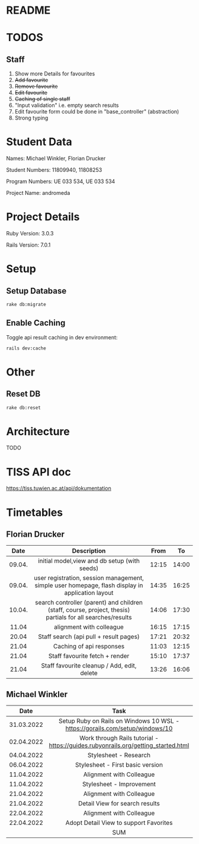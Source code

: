 # README

<!--- This README would normally document whatever steps are necessary to get the
application up and running.

Things you may want to cover:

* Ruby version

* System dependencies

* Configuration

* Database creation

* Database initialization

* How to run the test suite

* Services (job queues, cache servers, search engines, etc.)

* Deployment instructions

* ... --->

# TODOS

Staff
--------------

1. Show more Details for favourites
2. ~~Add favourite~~
3. ~~Remove favourite~~
4. ~~Edit favourite~~
5. ~~Caching of single staff~~
6. "Input validation" i.e. empty search results
7. Edit favourite form could be done in "base_controller" (abstraction)
8. Strong typing

# Student Data

Names: Michael Winkler, Florian Drucker

Student Numbers: 11809940, 11808253

Program Numbers: UE 033 534, UE 033 534

Project Name: andromeda

# Project Details

Ruby Version: 3.0.3

Rails Version: 7.0.1


# Setup

## Setup Database

```sh
rake db:migrate
```

## Enable Caching

Toggle api result caching in dev environment:
```sh
rails dev:cache
```

# Other

## Reset DB
```sh
rake db:reset
```


# Architecture

TODO


# TISS API doc

https://tiss.tuwien.ac.at/api/dokumentation



# Timetables

## Florian Drucker

|  Date  |                                                   Description                                                   | From  |  To   |
|:------:|:---------------------------------------------------------------------------------------------------------------:|:-----:|:-----:|
| 09.04. |                                  initial model,view and db setup (with seeds)                                   | 12:15 | 14:00 |
| 09.04. |        user registration, session management, simple user homepage, flash display in application layout         | 14:35 | 16:25 |
| 10.04. | search controller (parent) and children (staff, course, project, thesis) <br/>partials for all searches/results | 14:06 | 17:30 |
| 11.04  |                                            alignment with colleague                                             | 16:15 | 17:15 |
| 20.04  |                                     Staff search (api pull + result pages)                                      | 17:21 | 20:32 |
| 21.04  |                                            Caching of api responses                                             | 11:03 | 12:15 |
| 21.04  |                                         Staff favourite fetch + render                                          | 15:10 | 17:37 |
| 21.04  |                                   Staff favourite cleanup / Add, edit, delete                                   | 13:26 | 16:06 |

## Michael Winkler

|    Date    |                                       Task                                        | Amount |
|:----------:|:---------------------------------------------------------------------------------:|:------:|
| 31.03.2022 |   Setup Ruby on Rails on Windows 10 WSL - https://gorails.com/setup/windows/10    |   1h   |
| 02.04.2022 | Work through Rails tutorial - https://guides.rubyonrails.org/getting_started.html |   2h   |
| 04.04.2022 |                               Stylesheet - Research                               |   1h   |
| 06.04.2022 |                         Stylesheet - First basic version                          |  1.5h  |
| 11.04.2022 |                             Alignment with Colleague                              |   1h   |
| 11.04.2022 |                             Stylesheet - Improvement                              |   2h   |
| 21.04.2022 |                             Alignment with Colleague                              |   1h   |
| 21.04.2022 |                          Detail View for search results                           |  2.5h  |
| 22.04.2022 |                             Alignment with Colleague                              |  0.5h  |
| 22.04.2022 |                      Adopt Detail View to support Favorites                       |  1.5h  |
|            |                                        SUM                                        |  14h   |
